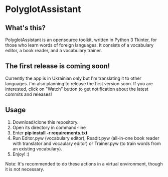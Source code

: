# PolyglotAssistant

## What's this?
PolyglotAssistant is an opensource toolkit, written in Python 3 Tkinter, for those who learn words of foreign languages. It consists of a vocabulary editor, a book reader, and a vocabulary trainer.

## The first release is coming soon!
Currently the app is in Ukrainian only but I'm translating it to other languages. I'm also planning to release the first version soon. If you are interested, click on "Watch" button to get notification about the latest commits and releases!

## Usage
1) Download/clone this repository.
2) Open its directory in command-line
3) Enter **pip install -r requirements.txt**
4) Run Editor.pyw (vocabulary editor), ReadIt.pyw (all-in-one book reader with translator and vocaulary editor) or Trainer.pyw (to train words from an existing vocabulary).
5) Enjoy! :)

Note: It's recommended to do these actions in a virtual environment, though it is not necessary.
